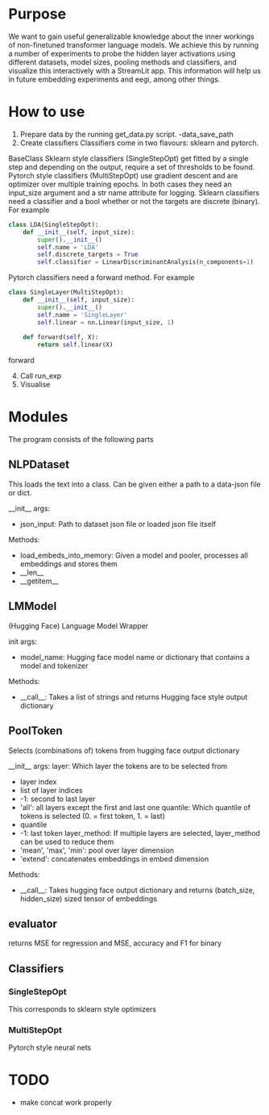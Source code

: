 # Purpose
We want to gain useful generalizable knowledge about the inner workings of non-finetuned transformer language models. We achieve this by running a number of experiments to probe the hidden layer activations using different datasets, model sizes, pooling methods and classifiers, and visualize this interactively with a StreamLit app. This information will help us in future embedding experiments and eegi, among other things.

# How to use
1. Prepare data by the running get_data.py script. -data_save_path
2. Create classifiers
Classifiers come in two flavours: sklearn and pytorch.


BaseClass Sklearn style classifiers (SingleStepOpt) get fitted by a single step and depending on the output, require a set of thresholds to be found. Pytorch style classifiers (MultiStepOpt) use gradient descent and are optimizer over multiple training epochs.
In both cases they need an input_size argument and a str name attribute for logging.
Sklearn classifiers need a classifier and a bool whether or not the targets are discrete (binary). For example
``` py
class LDA(SingleStepOpt):
    def __init__(self, input_size):
        super().__init__()
        self.name = 'LDA'
        self.discrete_targets = True
        self.classifier = LinearDiscriminantAnalysis(n_components=1)
```
Pytorch classifiers need a forward method. For example
``` py
class SingleLayer(MultiStepOpt):
    def __init__(self, input_size):
        super().__init__()
        self.name = 'SingleLayer'
        self.linear = nn.Linear(input_size, 1)
    
    def forward(self, X):
        return self.linear(X)
```

forward

4. Call run_exp
5. Visualise

# Modules
The program consists of the following parts
## NLPDataset
This loads the text into a class. Can be given either a path to a data-json file or dict.

\_\_init\_\_ args:
- json_input: Path to dataset json file or loaded json file itself

Methods:
- load_embeds_into_memory: Given a model and pooler, processes all embeddings and stores them
- \_\_len\_\_
- \_\_getitem\_\_

## LMModel
(Hugging Face) Language Model Wrapper

init args:
- model_name: Hugging face model name or dictionary that contains a model and tokenizer

Methods:
- \_\_call\_\_: Takes a list of strings and returns Hugging face style output dictionary

## PoolToken
Selects (combinations of) tokens from hugging face output dictionary

\_\_init\_\_ args:
layer: Which layer the tokens are to be selected from
- layer index
- list of layer indices
- -1: second to last layer
- 'all': all layers except the first and last one
quantile: Which quantile of tokens is selected (0. = first token, 1. = last)
- quantile
- -1: last token
layer_method: If multiple layers are selected, layer_method can be used to reduce them
- 'mean', 'max', 'min': pool over layer dimension
- 'extend': concatenates embeddings in embed dimension

Methods:
- \_\_call\_\_: Takes hugging face output dictionary and returns (batch_size, hidden_size) sized tensor of embeddings
    
## evaluator
returns MSE for regression and MSE, accuracy and F1 for binary

## Classifiers
### SingleStepOpt
This corresponds to sklearn style optimizers

### MultiStepOpt
Pytorch style neural nets

# TODO
- make concat work properly
